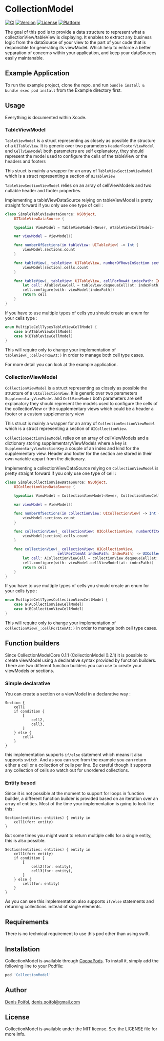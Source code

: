 # CollectionModel

[![CI](https://github.com/denisPoifol/CollectionModel/workflows/CI/badge.svg)](https://github.com/denisPoifol/CollectionModel/actions?query=workflow%3ACI)
[![Version](https://img.shields.io/cocoapods/v/CollectionModel.svg?style=flat)](https://cocoapods.org/pods/CollectionModel)
[![License](https://img.shields.io/cocoapods/l/CollectionModel.svg?style=flat)](https://cocoapods.org/pods/CollectionModel)
[![Platform](https://img.shields.io/cocoapods/p/CollectionModel.svg?style=flat)](https://cocoapods.org/pods/CollectionModel)

The goal of this pod is to provide a data structure to represent what a collectionView/tableView is displaying.
It enables to extract any business logic from the dataSource of your view to the part of your code that is responsible for generating its viewModel. Which help to enforce a better separation of concerns within your application, and keep your dataSources easily maintanable.

## Example Application

To run the example project, clone the repo, and run `bundle install & bundle exec pod install` from the Example directory first.

## Usage

Everything is documented within Xcode. 

### TableViewModel

`TableViewModel` is a struct representing as closely as possible the structure of a `UITableView`.
It is generic over two parameters `HeaderFooterViewModel` and `CellViewModel` both parameters are self explanatory, they should represent the model used to configure the cells of the tableView or the headers and footers

This struct is mainly a wrapper for an array of `TableViewSectionViewModel` which is a struct representing a section of `UITableView`

`TableViewSectionViewModel` relies on an array of cellViewModels and two nullable header and footer properties.

Implementing a tableViewDataSource relying on tableViewModel is pretty straight forward if you only use one type of cell :
```Swift
class SimpleTableViewDataSource: NSObject,
    UITableViewDataSource {

    typealias ViewModel = TableViewModel<Never, ATableViewCellModel>

    var viewModel = ViewModel()

    func numberOfSections(in tableView: UITableView) -> Int {
        viewModel.sections.count
    }

    func tableView(_ tableView: UITableView, numberOfRowsInSection section: Int) -> Int {
        viewModel[section].cells.count
    }

    func tableView(_ tableView: UITableView, cellForRowAt indexPath: IndexPath) -> UITableViewCell {
        let cell: ATableViewCell = tableView.dequeueCell(at: indexPath)
        cell.configure(with: viewModel[indexPath])
        return cell
    }
}
```

If you have to use multiple types of cells you should create an enum for your cells type :
```Swift
enum MultipleCellTypesTableViewCellModel {
    case a(ATableViewCellModel)
    case b(BTableViewCellModel)
}
```
This will require only to change your implementation of ``tableView(_:cellForRowAt:)`` in order to manage both cell type cases.

For more detail you can look at the example application.

### CollectionViewModel

`CollectionViewModel` is a struct representing as closely as possible the structure of a `UICollectionView`.
It is generic over two parameters `SupplementaryViewModel` and `CellViewModel` both parameters are self explanatory they should represent the models used to configure the cells of the collectionView or the supplementary views which could be a header a footer or a custom supplementary view

This struct is mainly a wrapper for an array of `CollectionSectionViewModel` which is a struct representing a section of `UICollectionView`.

`CollectionSectionViewModel` relies on an array of cellViewModels and a dictionary storing supplementaryViewModels where a key is `SupplementaryViewSectionKey` a couple of an index and kind for the supplementary view. Header and footer for the section are stored in their own variable appart from the dictionary.

Implementing a collectionViewDataSource relying on `CollectionViewModel` is pretty straight forward if you only use one type of cell :
```Swift
class SimpleCollectionViewDataSource: NSObject,
    UICollectionViewDataSource {
	
	typealias ViewModel = CollectionViewModel<Never, CollectionViewCellModel>

    var viewModel = ViewModel()

    func numberOfSections(in collectionView: UICollectionView) -> Int {
        viewModel.sections.count
    }

    func collectionView(_ collectionView: UICollectionView, numberOfItemsInSection section: Int) -> Int {
        viewModel[section].cells.count
    }

    func collectionView(_ collectionView: UICollectionView,
                        cellForItemAt indexPath: IndexPath) -> UICollectionViewCell {
        let cell: ACollectionViewCell = collectionView.dequeueCell(at: indexPath)
        cell.configure(with: viewModel.cellViewModel(at: indexPath))
        return cell
    }
}
```

If you have to use multiple types of cells you should create an enum for your cells type :
```Swift
enum MultipleCellTypesCollectionViewCellModel {
    case a(ACollectionViewCellModel)
    case b(BCollectionViewCellModel)
}
```
This will require only to change your implementation of `collectionView(_:cellForItemAt:)` in order to manage both cell type cases.

## Function builders

Since CollectionModelCore 0.1.1 (CollectionModel 0.2.1) it is possible to create viewModel using a declarative syntax provided by function builders. There are two different function builders you can use to create your viewModels or sections.

### Simple declarative

You can create a section or a viewModel in a declarative way :
```
Section {
    cell1
    if condition {
        [
            cell2,
            cell3,
        ]
    } else {
        cell4
    }
}
```
this implementation supports `if/else` statement which means it also supports `switch`. And as you can see from the example you can return either a cell or a collection of cells per line. Be careful though it supports any collection of cells so watch out for unordered collections.

### Entity based

Since it is not possible at the moment to support for loops in function builder, a different function builder is provided based on an iteration over an array of entities.
Most of the time your implementation is going to look like this: 
```
Section(entities: entities) { entity in
    cell1(for: entity)
}
```
But some times you might want to return multiple cells for a single entity, this is also possible.
```
Section(entities: entities) { entity in
    cell1(for: entity)
    if condition {
        [
            cell2(for: entity),
            cell3(for: entity),
        ]
    } else {
        cell(for: entity)
    }
}
```
As you can see this implementation also supports `if/else` statements and returning collections instead of single elements.

## Requirements

There is no technical requirement to use this pod other than using swift.

## Installation

CollectionModel is available through [CocoaPods](https://cocoapods.org). To install
it, simply add the following line to your Podfile:

```ruby
pod 'CollectionModel'
```

## Author

[Denis Poifol](https://twitter.com/DenisPoifol), denis.poifol@gmail.com

## License

CollectionModel is available under the MIT license. See the LICENSE file for more info.

